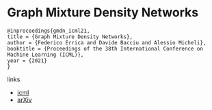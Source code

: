 # Graph Mixture Density Networks

```
@inproceedings{gmdn_icml21,
title = {Graph Mixture Density Networks},
author = {Federico Errica and Davide Bacciu and Alessio Micheli},
booktitle = {Proceedings of the 38th International Conference on Machine Learning (ICML)},
year = {2021}
}
```

links
- [icml](https://icml.cc/Conferences/2021/ScheduleMultitrack?event=9632)
- [arXiv](https://arxiv.org/abs/2012.03085)
